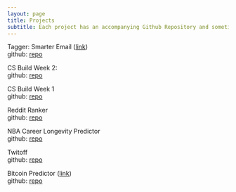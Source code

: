 ```yaml
---
layout: page
title: Projects
subtitle: Each project has an accompanying Github Repository and sometimes the link to the application.
---
```


Tagger: Smarter Email ([link](https://tagger-fe-revert.now.sh/))  
github: [repo](https://github.com/SamH3pn3r/tagger-ds)  

CS Build Week 2:  
github: [repo](https://github.com/Computer-Science-Build-Week-2/CS-Build-Week-2/tree/testing) 

CS Build Week 1   
github: [repo](https://github.com/SamH3pn3r/CS-Build-Week-1-Flask)  

Reddit Ranker  
github: [repo](https://github.com/Build-Week-Post-Here/DS) 

NBA Career Longevity Predictor  
github: [repo](https://github.com/samuelhepner/DS/tree/patch-1)  

Twitoff   
github: [repo](https://github.com/SamH3pn3r/TwitOff)  

Bitcoin Predictor ([link](https://bitcoin-predictor.herokuapp.com/))  
github: [repo](https://github.com/SamH3pn3r/bitcoin-prediction)
